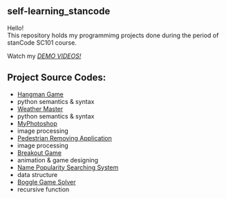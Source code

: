 ## self-learning_stancode
Hello!\
This repository holds my programmimg projects done during the period of stanCode SC101 course.

Watch my *[DEMO VIDEOS!](https://drive.google.com/drive/folders/1Gi3bn9qPW_gR0ISyGzVPLd5Bztdvd7rF?fbclid=IwAR36BW3v_bHn-Idsh-0_ROSWLwrXOzoervZId25OOzH2LX4b6FCGDfULdDg)*

## Project Source Codes:
* [Hangman Game](https://drive.google.com/file/d/1AtkL8MnjFDd_Kg6vYiNn3Lh41Ml2rjRy/view)
 * python semantics & syntax
* [Weather Master](https://drive.google.com/file/d/1llWBLXw5mLtMyvLlTxx518Q0OD4wEZ7b/view)
 * python semantics & syntax
* [MyPhotoshop](https://drive.google.com/file/d/15njGxR2sIMNQ4ClMTGww27taTkEDm9o7/view)
 * image processing
* [Pedestrian Removing Application](https://drive.google.com/file/d/1BMOBX9Eb5QkP5gfB4GcUWVEbEOaWmAhI/view)
 * image processing
* [Breakout Game](https://drive.google.com/file/d/1Ej5yWa62DE9ItMnI4mwxOW8IjC1IFnni/view)
 * animation & game designing
* [Name Popularity Searching System](https://drive.google.com/file/d/1P8nYnClraNfHXDeXxAwf59B3fniKoKIg/view)
 * data structure
* [Boggle Game Solver](https://drive.google.com/file/d/1y3Mi3RNpH-a5lXaZVvDFWRkMl6iIQafA/view)
 * recursive function
